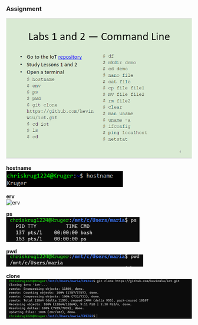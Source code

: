 ### Assignment <br />
![Instructions](Pics/instructions.png) <br />

**hostname** <br />
![hostname](Pics/hostname.png) <br />

**erv** <br />
![erv](Pics/erv.png) <br />

**ps** <br />
![ps](Pics/ps.png) <br />

**pwd** <br />
![pwd](Pics/pwd.png) <br />

**clone** <br />
![clone](Pics/clone.png) <br />


